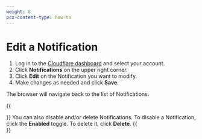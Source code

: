 ```yaml
---
weight: 8
pcx-content-type: how-to
---
```


# Edit a Notification

1. Log in to the [Cloudflare dashboard](https://dash.cloudflare.com/login) and select your account.
1. Click **Notifications** on the upper right corner.
1. Click **Edit** on the Notification you want to modify.
1. Make changes as needed and click **Save**.

The browser will navigate back to the list of Notifications.

{{<Aside type="note" header="Note">}}
You can also disable and/or delete Notifications. To disable a Notification, click the **Enabled** toggle. To delete it, click **Delete**.
{{</Aside>}}
